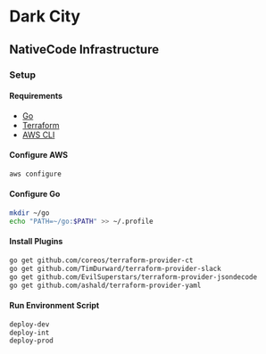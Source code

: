 # Dark City

## NativeCode Infrastructure

### Setup

#### Requirements

- [Go](https://golang.org/dl])
- [Terraform](https://www.terraform.io/downloads.html)
- [AWS CLI](https://docs.aws.amazon.com/cli/latest/userguide/cli-chap-install.html)

#### Configure AWS
```bash
aws configure
```

#### Configure Go
```bash
mkdir ~/go
echo "PATH=~/go:$PATH" >> ~/.profile
```

#### Install Plugins
```bash
go get github.com/coreos/terraform-provider-ct
go get github.com/TimDurward/terraform-provider-slack
go get github.com/EvilSuperstars/terraform-provider-jsondecode
go get github.com/ashald/terraform-provider-yaml
```

#### Run Environment Script
```bash
deploy-dev
deploy-int
deploy-prod
```
